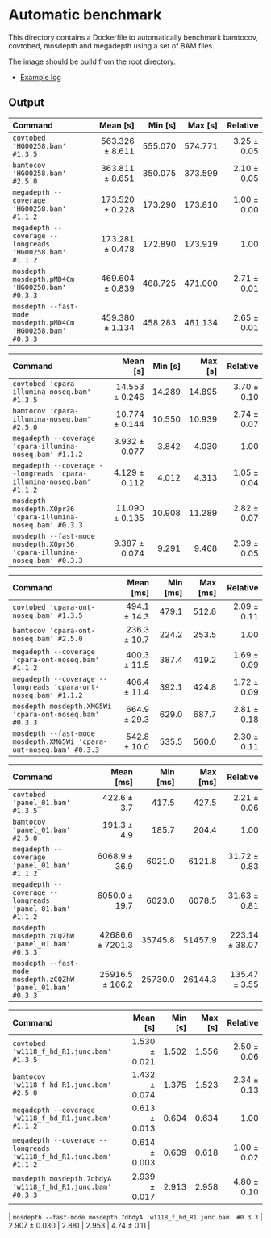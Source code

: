 # Automatic benchmark

This directory contains a Dockerfile to automatically benchmark bamtocov, covtobed,
mosdepth and megadepth using a set of BAM files.

The image should be build from the root directory.


* [Example log](log.txt)

## Output

| Command | Mean [s] | Min [s] | Max [s] | Relative |
|:---|---:|---:|---:|---:|
| `covtobed 'HG00258.bam' #1.3.5` | 563.326 ± 8.611 | 555.070 | 574.771 | 3.25 ± 0.05 |
| `bamtocov 'HG00258.bam' #2.5.0` | 363.811 ± 8.651 | 350.075 | 373.599 | 2.10 ± 0.05 |
| `megadepth --coverage 'HG00258.bam' #1.1.2` | 173.520 ± 0.228 | 173.290 | 173.810 | 1.00 ± 0.00 |
| `megadepth --coverage --longreads 'HG00258.bam' #1.1.2` | 173.281 ± 0.478 | 172.890 | 173.919 | 1.00 |
| `mosdepth mosdepth.pMD4Cm 'HG00258.bam' #0.3.3` | 469.604 ± 0.839 | 468.725 | 471.000 | 2.71 ± 0.01 |
| `mosdepth --fast-mode mosdepth.pMD4Cm 'HG00258.bam' #0.3.3` | 459.380 ± 1.134 | 458.283 | 461.134 | 2.65 ± 0.01 |

| Command | Mean [s] | Min [s] | Max [s] | Relative |
|:---|---:|---:|---:|---:|
| `covtobed 'cpara-illumina-noseq.bam' #1.3.5` | 14.553 ± 0.246 | 14.289 | 14.895 | 3.70 ± 0.10 |
| `bamtocov 'cpara-illumina-noseq.bam' #2.5.0` | 10.774 ± 0.144 | 10.550 | 10.939 | 2.74 ± 0.07 |
| `megadepth --coverage 'cpara-illumina-noseq.bam' #1.1.2` | 3.932 ± 0.077 | 3.842 | 4.030 | 1.00 |
| `megadepth --coverage --longreads 'cpara-illumina-noseq.bam' #1.1.2` | 4.129 ± 0.112 | 4.012 | 4.313 | 1.05 ± 0.04 |
| `mosdepth mosdepth.X0pr36 'cpara-illumina-noseq.bam' #0.3.3` | 11.090 ± 0.135 | 10.908 | 11.289 | 2.82 ± 0.07 |
| `mosdepth --fast-mode mosdepth.X0pr36 'cpara-illumina-noseq.bam' #0.3.3` | 9.387 ± 0.074 | 9.291 | 9.468 | 2.39 ± 0.05 |

| Command | Mean [ms] | Min [ms] | Max [ms] | Relative |
|:---|---:|---:|---:|---:|
| `covtobed 'cpara-ont-noseq.bam' #1.3.5` | 494.1 ± 14.3 | 479.1 | 512.8 | 2.09 ± 0.11 |
| `bamtocov 'cpara-ont-noseq.bam' #2.5.0` | 236.3 ± 10.7 | 224.2 | 253.5 | 1.00 |
| `megadepth --coverage 'cpara-ont-noseq.bam' #1.1.2` | 400.3 ± 11.5 | 387.4 | 419.2 | 1.69 ± 0.09 |
| `megadepth --coverage --longreads 'cpara-ont-noseq.bam' #1.1.2` | 406.4 ± 11.4 | 392.1 | 424.8 | 1.72 ± 0.09 |
| `mosdepth mosdepth.XMG5Wi 'cpara-ont-noseq.bam' #0.3.3` | 664.9 ± 29.3 | 629.0 | 687.7 | 2.81 ± 0.18 |
| `mosdepth --fast-mode mosdepth.XMG5Wi 'cpara-ont-noseq.bam' #0.3.3` | 542.8 ± 10.0 | 535.5 | 560.0 | 2.30 ± 0.11 |

| Command | Mean [ms] | Min [ms] | Max [ms] | Relative |
|:---|---:|---:|---:|---:|
| `covtobed 'panel_01.bam' #1.3.5` | 422.6 ± 3.7 | 417.5 | 427.5 | 2.21 ± 0.06 |
| `bamtocov 'panel_01.bam' #2.5.0` | 191.3 ± 4.9 | 185.7 | 204.4 | 1.00 |
| `megadepth --coverage 'panel_01.bam' #1.1.2` | 6068.9 ± 36.9 | 6021.0 | 6121.8 | 31.72 ± 0.83 |
| `megadepth --coverage --longreads 'panel_01.bam' #1.1.2` | 6050.0 ± 19.7 | 6023.0 | 6078.5 | 31.63 ± 0.81 |
| `mosdepth mosdepth.zCQZhW 'panel_01.bam' #0.3.3` | 42686.6 ± 7201.3 | 35745.8 | 51457.9 | 223.14 ± 38.07 |
| `mosdepth --fast-mode mosdepth.zCQZhW 'panel_01.bam' #0.3.3` | 25916.5 ± 166.2 | 25730.0 | 26144.3 | 135.47 ± 3.55 |

| Command | Mean [s] | Min [s] | Max [s] | Relative |
|:---|---:|---:|---:|---:|
| `covtobed 'w1118_f_hd_R1.junc.bam' #1.3.5` | 1.530 ± 0.021 | 1.502 | 1.556 | 2.50 ± 0.06 |
| `bamtocov 'w1118_f_hd_R1.junc.bam' #2.5.0` | 1.432 ± 0.074 | 1.375 | 1.523 | 2.34 ± 0.13 |
| `megadepth --coverage 'w1118_f_hd_R1.junc.bam' #1.1.2` | 0.613 ± 0.013 | 0.604 | 0.634 | 1.00 |
| `megadepth --coverage --longreads 'w1118_f_hd_R1.junc.bam' #1.1.2` | 0.614 ± 0.003 | 0.609 | 0.618 | 1.00 ± 0.02 |
| `mosdepth mosdepth.7dbdyA 'w1118_f_hd_R1.junc.bam' #0.3.3` | 2.939 ± 0.017 | 2.913 | 2.958 | 4.80 ± 0.10 |
| 
`mosdepth --fast-mode mosdepth.7dbdyA 'w1118_f_hd_R1.junc.bam' #0.3.3` | 2.907 ± 0.030 | 2.881 | 2.953 | 4.74 ± 0.11 |
